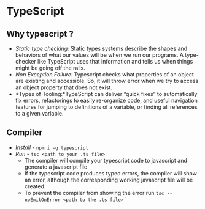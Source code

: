 # TypeScript

## Why typescript ?

- *Static type checking:* Static types systems describe the shapes and behaviors of what our values will be when we run our programs. A type-checker like TypeScript uses that information and tells us when things might be going off the rails.
- *Non Exception Failure:* Typescript checks what properties of an object are existing and accessible. So, it will throw error when we try to access an object property that does not exist.
- *Types of Tooling:*TypeScript can deliver “quick fixes” to automatically fix errors, refactorings to easily re-organize code, and useful navigation features for jumping to definitions of a variable, or finding all references to a given variable.

## Compiler

- *Install* - `npm i -g typescript`
- *Run* - `tsc <path to your .ts file>`
  - The compiler will compile your typescript code to javascript and generate a javascript file
  - If the typescript code produces typed errors, the compiler will show an error, although the corresponding working javascript file will be created.
  - To prevent the compiler from showing the error run `tsc --noEmitOnError <path to the .ts file>`
`
